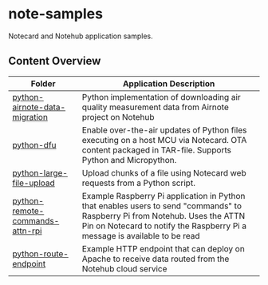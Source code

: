 # note-samples
Notecard and Notehub application samples.
## Content Overview
|Folder|Application Description|
|------|-----------------------|
|[python-airnote-data-migration](python-airnote-data-migration)|Python implementation of downloading air quality measurement data from Airnote project on Notehub|
|[python-dfu](python-dfu)|Enable over-the-air updates of Python files executing on a host MCU via Notecard. OTA content packaged in TAR-file. Supports Python and Micropython.
|[python-large-file-upload](python-large-file-upload)|Upload chunks of a file using Notecard web requests from a Python script.
|[python-remote-commands-attn-rpi](python-remote-commands-attn-rpi)|Example Raspberry Pi application in Python that enables users to send "commands" to Raspberry Pi from Notehub.  Uses the ATTN Pin on Notecard to notify the Raspberry Pi a message is available to be read|
|[python-route-endpoint](python-route-endpoint)|Example HTTP endpoint that can deploy on Apache to receive data routed from the Notehub cloud service|

